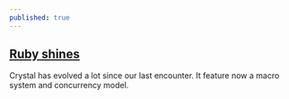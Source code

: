 ```yaml
---
published: true
---
```

## [Ruby shines](https://crystal-lang.org/)
Crystal has evolved a lot since our last encounter.
It feature now a macro system and concurrency model.
